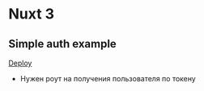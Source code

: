 # Nuxt 3 

## Simple auth example

[Deploy](https://nuxt-auth-ecru-zeta.vercel.app/)

* Нужен роут на получения пользователя по токену